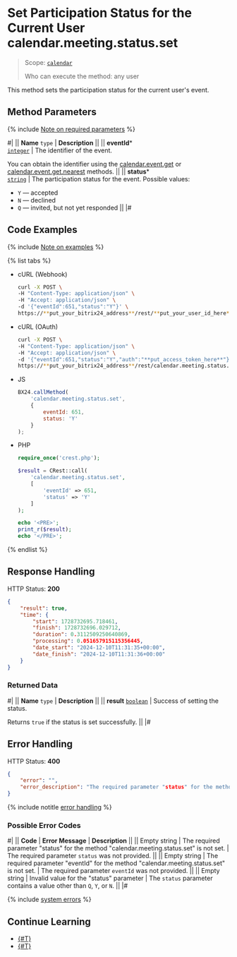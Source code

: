 # Set Participation Status for the Current User calendar.meeting.status.set

> Scope: [`calendar`](../../scopes/permissions.md)
>
> Who can execute the method: any user

This method sets the participation status for the current user's event.

## Method Parameters

{% include [Note on required parameters](../../../_includes/required.md) %}

#|
|| **Name**
`type` | **Description** ||
|| **eventId***  
[`integer`](../../data-types.md) | The identifier of the event.

You can obtain the identifier using the [calendar.event.get](./calendar-event-get.md) or [calendar.event.get.nearest](./calendar-event-get-nearest.md) methods. ||
|| **status***  
[`string`](../../data-types.md) | The participation status for the event. Possible values: 
- `Y` — accepted
- `N` — declined
- `Q` — invited, but not yet responded ||
|#

## Code Examples

{% include [Note on examples](../../../_includes/examples.md) %}

{% list tabs %}

- cURL (Webhook)

    ```bash
    curl -X POST \
    -H "Content-Type: application/json" \
    -H "Accept: application/json" \
    -d '{"eventId":651,"status":"Y"}' \
    https://**put_your_bitrix24_address**/rest/**put_your_user_id_here**/**put_your_webhook_here**/calendar.meeting.status.set
    ```

- cURL (OAuth)

    ```bash
    curl -X POST \
    -H "Content-Type: application/json" \
    -H "Accept: application/json" \
    -d '{"eventId":651,"status":"Y","auth":"**put_access_token_here**"}' \
    https://**put_your_bitrix24_address**/rest/calendar.meeting.status.set
    ```

- JS

    ```js
    BX24.callMethod(
        'calendar.meeting.status.set',
        {
            eventId: 651,
            status: 'Y'
        }
    );
    ```

- PHP

    ```php
    require_once('crest.php');

    $result = CRest::call(
        'calendar.meeting.status.set',
        [
            'eventId' => 651,
            'status' => 'Y'
        ]
    );

    echo '<PRE>';
    print_r($result);
    echo '</PRE>';
    ```

{% endlist %}

## Response Handling

HTTP Status: **200**

```json
{
    "result": true,
    "time": {
        "start": 1728732695.718461,
        "finish": 1728732696.029712,
        "duration": 0.3112509250640869,
        "processing": 0.051657915115356445,
        "date_start": "2024-12-10T11:31:35+00:00",
        "date_finish": "2024-12-10T11:31:36+00:00"
    }
}
```

### Returned Data

#|
|| **Name**
`type` | **Description** ||
|| **result**
[`boolean`](../../data-types.md) | Success of setting the status.

Returns `true` if the status is set successfully. ||
|#

## Error Handling

HTTP Status: **400**

```json
{
    "error": "",
    "error_description": "The required parameter "status" for the method "calendar.meeting.status.set" is not set."
}
```

{% include notitle [error handling](../../../_includes/error-info.md) %}

### Possible Error Codes

#|
|| **Code** | **Error Message** | **Description** ||
|| Empty string | The required parameter "status" for the method "calendar.meeting.status.set" is not set. | The required parameter `status` was not provided. ||
|| Empty string | The required parameter "eventId" for the method "calendar.meeting.status.set" is not set. | The required parameter `eventId` was not provided. ||
|| Empty string | Invalid value for the "status" parameter | The `status` parameter contains a value other than `Q`, `Y`, or `N`. ||
|#

{% include [system errors](../../../_includes/system-errors.md) %}

## Continue Learning 

- [{#T}](./index.md)
- [{#T}](./calendar-meeting-status-get.md)